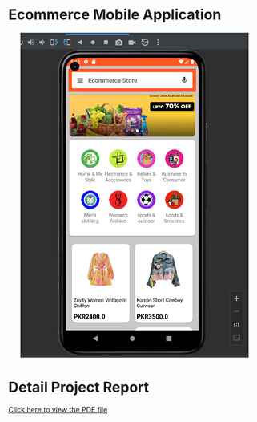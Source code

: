 # Ecommerce Mobile Application
<div style="text-align:center">
  <img src="./images/home.png" alt="home image">
</div>

# Detail Project Report
<a href="https://drive.google.com/file/d/1i-P4lEDlkoaUFeOrJRKjRCO8znOe6buD/view?usp=sharing" target="_blank">Click here to view the PDF file</a>
